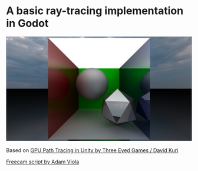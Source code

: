# A basic ray-tracing implementation in Godot

![A render of the default scene](render.png "Render")

Based on [GPU Path Tracing in Unity by Three Eyed Games / David Kuri](https://web.archive.org/web/20231016082125/https://blog.three-eyed-games.com/2018/05/03/gpu-ray-tracing-in-unity-part-1/)

[Freecam script by Adam Viola](https://github.com/adamviola/simple-free-look-camera)
